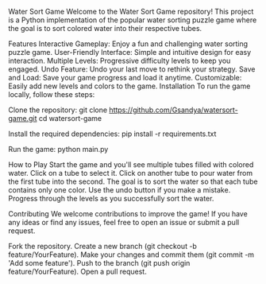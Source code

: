 Water Sort Game
Welcome to the Water Sort Game repository! This project is a Python implementation of the popular water sorting puzzle game where the goal is to sort colored water into their respective tubes.

Features
Interactive Gameplay: Enjoy a fun and challenging water sorting puzzle game.
User-Friendly Interface: Simple and intuitive design for easy interaction.
Multiple Levels: Progressive difficulty levels to keep you engaged.
Undo Feature: Undo your last move to rethink your strategy.
Save and Load: Save your game progress and load it anytime.
Customizable: Easily add new levels and colors to the game.
Installation
To run the game locally, follow these steps:

Clone the repository:
git clone https://github.com/Gsandya/watersort-game.git
cd watersort-game

Install the required dependencies:
pip install -r requirements.txt

Run the game:
python main.py

How to Play
Start the game and you'll see multiple tubes filled with colored water.
Click on a tube to select it.
Click on another tube to pour water from the first tube into the second.
The goal is to sort the water so that each tube contains only one color.
Use the undo button if you make a mistake.
Progress through the levels as you successfully sort the water.

Contributing
We welcome contributions to improve the game! If you have any ideas or find any issues, feel free to open an issue or submit a pull request.

Fork the repository.
Create a new branch (git checkout -b feature/YourFeature).
Make your changes and commit them (git commit -m 'Add some feature').
Push to the branch (git push origin feature/YourFeature).
Open a pull request.
